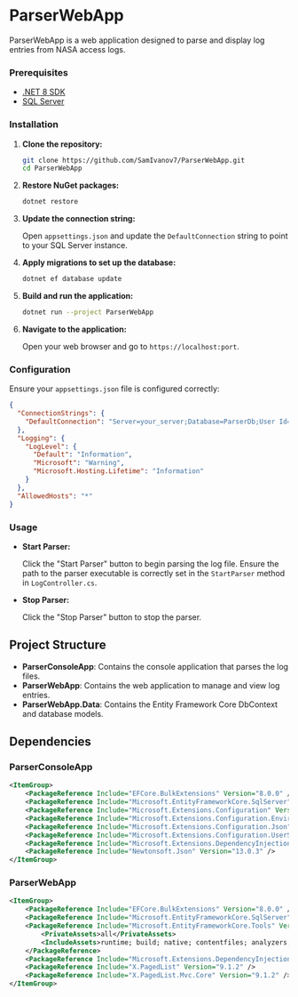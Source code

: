 
# ParserWebApp

ParserWebApp is a web application designed to parse and display log entries from NASA access logs. 

### Prerequisites

- [.NET 8 SDK](https://dotnet.microsoft.com/download/dotnet/8.0)
- [SQL Server](https://www.microsoft.com/en-us/sql-server/sql-server-downloads)

### Installation

1. **Clone the repository:**
    ```bash
    git clone https://github.com/SamIvanov7/ParserWebApp.git
    cd ParserWebApp
    ```

2. **Restore NuGet packages:**
    ```bash
    dotnet restore
    ```

3. **Update the connection string:**

    Open `appsettings.json` and update the `DefaultConnection` string to point to your SQL Server instance.

4. **Apply migrations to set up the database:**
    ```bash
    dotnet ef database update
    ```

5. **Build and run the application:**
    ```bash
    dotnet run --project ParserWebApp
    ```

6. **Navigate to the application:**

    Open your web browser and go to `https://localhost:port`.

### Configuration

Ensure your `appsettings.json` file is configured correctly:

```json
{
  "ConnectionStrings": {
    "DefaultConnection": "Server=your_server;Database=ParserDb;User Id=your_user;Password=your_password;"
  },
  "Logging": {
    "LogLevel": {
      "Default": "Information",
      "Microsoft": "Warning",
      "Microsoft.Hosting.Lifetime": "Information"
    }
  },
  "AllowedHosts": "*"
}
```

### Usage

- **Start Parser:**

    Click the "Start Parser" button to begin parsing the log file. Ensure the path to the parser executable is correctly set in the `StartParser` method in `LogController.cs`.

- **Stop Parser:**

    Click the "Stop Parser" button to stop the parser.

## Project Structure

- **ParserConsoleApp**: Contains the console application that parses the log files.
- **ParserWebApp**: Contains the web application to manage and view log entries.
- **ParserWebApp.Data**: Contains the Entity Framework Core DbContext and database models.

## Dependencies

### ParserConsoleApp

```xml
<ItemGroup>
    <PackageReference Include="EFCore.BulkExtensions" Version="8.0.0" />
    <PackageReference Include="Microsoft.EntityFrameworkCore.SqlServer" Version="8.0.3" />
    <PackageReference Include="Microsoft.Extensions.Configuration" Version="8.0.0" />
    <PackageReference Include="Microsoft.Extensions.Configuration.EnvironmentVariables" Version="8.0.0" />
    <PackageReference Include="Microsoft.Extensions.Configuration.Json" Version="8.0.0" />
    <PackageReference Include="Microsoft.Extensions.Configuration.UserSecrets" Version="8.0.0" />
    <PackageReference Include="Microsoft.Extensions.DependencyInjection" Version="8.0.0" />
    <PackageReference Include="Newtonsoft.Json" Version="13.0.3" />
</ItemGroup>
```

### ParserWebApp

```xml
<ItemGroup>
    <PackageReference Include="EFCore.BulkExtensions" Version="8.0.0" />
    <PackageReference Include="Microsoft.EntityFrameworkCore.SqlServer" Version="8.0.3" />
    <PackageReference Include="Microsoft.EntityFrameworkCore.Tools" Version="8.0.0">
        <PrivateAssets>all</PrivateAssets>
        <IncludeAssets>runtime; build; native; contentfiles; analyzers; buildtransitive</IncludeAssets>
    </PackageReference>
    <PackageReference Include="Microsoft.Extensions.DependencyInjection" Version="8.0.0" />
    <PackageReference Include="X.PagedList" Version="9.1.2" />
    <PackageReference Include="X.PagedList.Mvc.Core" Version="9.1.2" />
</ItemGroup>
```

